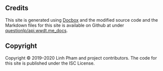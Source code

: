 ## Credits

This site is generated using [Docbox](https://github.com/tmcw/docbox) and the
modified source code and the Markdown files for this site is available on
Github at under [questionlp/api.wwdt.me_docs](https://github.com/questionlp/api.wwdt.me_docs).

## Copyright

Copyright &copy; 2019&ndash;2020 Linh Pham and project contributors. The code for this
site is published under the ISC License.